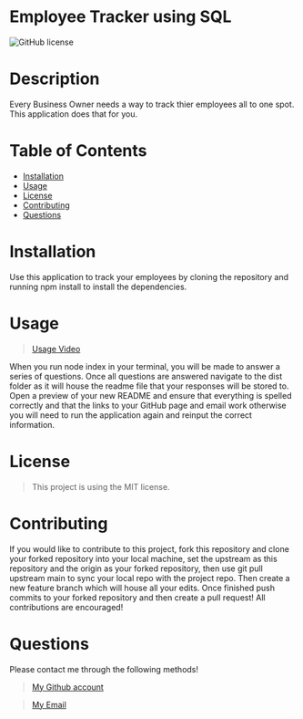 # Employee Tracker using SQL

      
![GitHub license](https://img.shields.io/static/v1?label=License&message=MIT&color=blue&style=for-the-badge)

# Description
Every Business Owner needs a way to track thier employees all to one spot. This application does that for you.
# Table of Contents 

- [Installation](#installation)
- [Usage](#usage)
- [License](#license)
- [Contributing](#contributing)
- [Questions](#questions)

# Installation 

Use this application to track your employees by cloning the repository and running npm install to install the dependencies.

# Usage
> [Usage Video](https://www.loom.com/share/dcb51600bda24bc1910968d34ddfea96)

When you run node index in your terminal, you will be made to answer a series of questions. Once all questions are answered navigate to the dist folder as it will house the readme file that your responses will be stored to. Open a preview of your new README and ensure that everything is spelled correctly and that the links to your GitHub page and email work otherwise you will need to run the application again and reinput the correct information.

# License

> This project is using the MIT license.

# Contributing

If you would like to contribute to this project, fork this repository and clone your forked repository into your local machine, set the upstream as this repository and the origin as your forked repository, then use git pull upstream main to sync your local repo with the project repo. Then create a new feature branch which will house all your edits. Once finished push commits to your forked repository and then create a pull request! All contributions are encouraged!


# Questions
Please contact me through the following methods!

> [My Github account](https://github.com/charles-nyabeze)

> <a href="mailto:charlesnnyabeze@gmail.com">My Email</a> 
